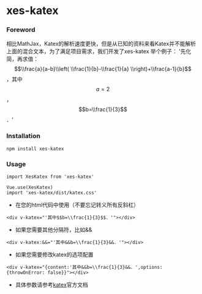 # xes-katex


### Foreword
相比MathJax，Katex的解析速度更快，但是从已知的资料来看Katex并不能解析上面的混合文本，为了满足项目需求，我们开发了xes-katex
举个例子：
'先化简，再求值：$$\\frac{a}{a-b}\\left( \\frac{1}{b}-\\frac{1}{a} \\right)+\\frac{a-1}{b}$$，其中$$a=2$$，$$b=\\frac{1}{3}$$．'  

### Installation

```
npm install xes-katex
```

### Usage

```
import XesKatex from 'xes-katex'

Vue.use(XesKatex)
import 'xes-katex/dist/katex.css'

```
* 在您的html代码中使用（不要忘记转义所有反斜杠）

```
<div v-katex="'其中$$b=\\frac{1}{3}$$．'"></div>
```
* 如果您需要其他分隔符，比如&&

```
<div v-katex:&&="'其中&&b=\\frac{1}{3}&&．'"></div>
```
* 如果您需要修改katex的选项配置

```
<div v-katex="{content:'其中&&b=\\frac{1}{3}&&．',options:{throwOnError: false}}"></div>
```

* 具体参数请参考[katex](https://katex.org/)官方文档